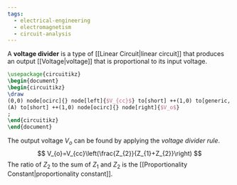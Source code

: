 ```yaml
---
tags:
  - electrical-engineering
  - electromagnetism
  - circuit-analysis
---
```

A **voltage divider** is a type of [[Linear Circuit|linear circuit]] that produces an output [[Voltage|voltage]] that is proportional to its input voltage. 

```tikz
\usepackage{circuitikz}
\begin{document}
\begin{circuitikz}
\draw
(0,0) node[ocirc]{} node[left]{$V_{cc}$} to[short] ++(1,0) to[generic, l=$Z_1$] ++(0,-2) node[circ](A){} to[generic, l=$Z_2$] ++(0,-2) node[tlground]{}
(A) to[short] ++(1,0) node[ocirc]{} node[right]{$V_o$}
;
\end{circuitikz}
\end{document}
```

The output voltage $V_{o}$ can be found by applying the *voltage divider rule*.
$$
V_{o}=V_{cc}\left(\frac{Z_{2}}{Z_{1}+Z_{2}}\right)
$$
The ratio of $Z_{2}$ to the sum of $Z_{1}$ and $Z_{2}$ is the [[Proportionality Constant|proportionality constant]]. 
